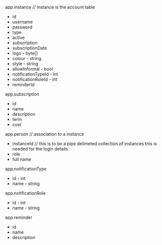 app.instance   // instance is the account table
- id
- username
- password
- type
- active
- subscription
- subscriptionDate
- logo - byte[]
- colour - string
- style - string
- allowInformal - bool
- notificationTypeId - int
- notificationRoleId - int
- reminderId

app.subscription
- id
- name
- description
- term
- cost

app.person  // association to a instance
- instanceId // this is to be a pipe delimeted collection of instances this is needed for the login details
- role 
- full name

app.notificationType
- id - int
- name - string

app.notificationRole
- id - int
- name - string

app.reminder
- id 
- name
- description
